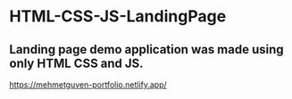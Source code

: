 ﻿# HTML-CSS-JS-LandingPage

## Landing page demo application was made using only HTML CSS and JS.

https://mehmetguven-portfolio.netlify.app/
